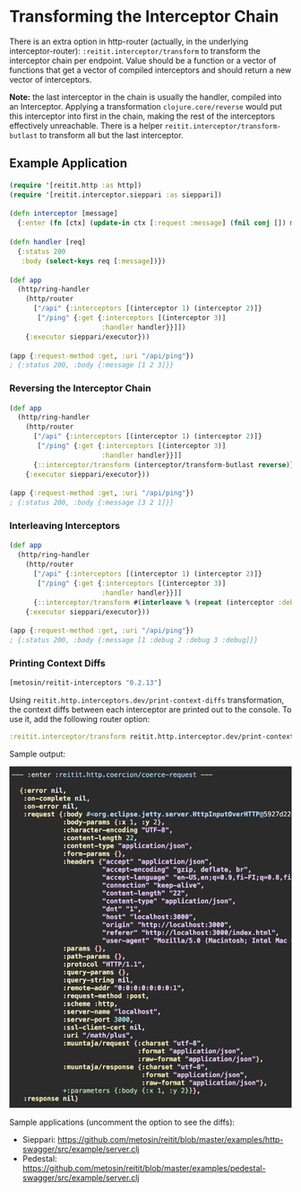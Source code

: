 # Transforming the Interceptor Chain

There is an extra option in http-router (actually, in the underlying interceptor-router): `:reitit.interceptor/transform` to transform the interceptor chain per endpoint. Value should be a function or a vector of functions that get a vector of compiled interceptors and should return a new vector of interceptors.

**Note:** the last interceptor in the chain is usually the handler, compiled into an Interceptor. Applying a transformation `clojure.core/reverse` would put this interceptor into first in the chain, making the rest of the interceptors effectively unreachable. There is a helper `reitit.interceptor/transform-butlast` to transform all but the last interceptor.

## Example Application

```clj
(require '[reitit.http :as http])
(require '[reitit.interceptor.sieppari :as sieppari])

(defn interceptor [message]
  {:enter (fn [ctx] (update-in ctx [:request :message] (fnil conj []) message))})

(defn handler [req]
  {:status 200
   :body (select-keys req [:message])})

(def app
  (http/ring-handler
    (http/router
      ["/api" {:interceptors [(interceptor 1) (interceptor 2)]}
       ["/ping" {:get {:interceptors [(interceptor 3)]
                       :handler handler}}]])
    {:executor sieppari/executor}))

(app {:request-method :get, :uri "/api/ping"})
; {:status 200, :body {:message [1 2 3]}}

```

### Reversing the Interceptor Chain

```clj
(def app
  (http/ring-handler
    (http/router
      ["/api" {:interceptors [(interceptor 1) (interceptor 2)]}
       ["/ping" {:get {:interceptors [(interceptor 3)]
                       :handler handler}}]]
      {::interceptor/transform (interceptor/transform-butlast reverse)})
    {:executor sieppari/executor}))

(app {:request-method :get, :uri "/api/ping"})
; {:status 200, :body {:message [3 2 1]}}
```

### Interleaving Interceptors

```clj
(def app
  (http/ring-handler
    (http/router
      ["/api" {:interceptors [(interceptor 1) (interceptor 2)]}
       ["/ping" {:get {:interceptors [(interceptor 3)]
                       :handler handler}}]]
      {::interceptor/transform #(interleave % (repeat (interceptor :debug)))})
    {:executor sieppari/executor}))

(app {:request-method :get, :uri "/api/ping"})
; {:status 200, :body {:message [1 :debug 2 :debug 3 :debug]}}
```

### Printing Context Diffs

```clj
[metosin/reitit-interceptors "0.2.13"]
```

Using `reitit.http.interceptors.dev/print-context-diffs` transformation, the context diffs between each interceptor are printed out to the console. To use it, add the following router option:

```clj
:reitit.interceptor/transform reitit.http.interceptor.dev/print-context-diffs
```

Sample output:

![Http Context Diff](../images/http-context-diff.png)

Sample applications (uncomment the option to see the diffs):

* Sieppari: https://github.com/metosin/reitit/blob/master/examples/http-swagger/src/example/server.clj
* Pedestal: https://github.com/metosin/reitit/blob/master/examples/pedestal-swagger/src/example/server.clj
